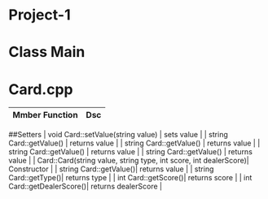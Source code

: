 # Project-1

# Class Main

# Card.cpp
Mmber Function | Dsc |
| --------------| ---- |
##Setters
| void Card::setValue(string value) | sets value |
| string Card::getValue() | returns value |
| string Card::getValue() | returns value |
| string Card::getValue() | returns value |
| string Card::getValue() | returns value |
| Card::Card(string value, string type, int score, int dealerScore)| Constructor |
| string Card::getValue()| returns value |
| string Card::getType()| returns type |
| int Card::getScore()| returns score |
| int Card::getDealerScore()| returns dealerScore |
